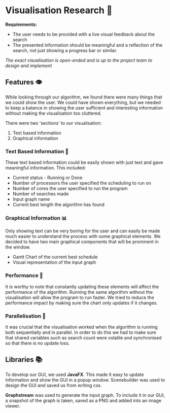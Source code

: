 # Visualisation Research  👀

**Requirements:**
- The user needs to be provided with a live visual feedback about the search
- The presented information should be meaningful and a reflection of the search, not just showing a progress bar or
  similar.
  
 _The exact visualisation is open-ended and is up to the project team to design and implement_
 
 ## Features 👁
 
 While looking through our algorithm, we found there were many things that we could
 show the user. We could have shown everything, but we needed to keep a balance in showing
 the user sufficient and interesting information without making the visualisation too cluttered.
 
 There were two 'sections' to our visualisation:
 1. Text based information
 2. Graphical information
 
 ### Text Based Information 📜
 These text based information could be easily shown with just text and gave meaningful information.
 This included:
 - Current status - Running or Done
 - Number of processors the user specified the scheduling to run on
 - Number of cores the user specified to run the program
 - Number of searches made
 - Input graph name
 - Current best length the algorithm has found
 
 ### Graphical Information 📊
 Only showing text can be very boring for the user and can easily be made much easier to understand
 the process with some graphical elements.
 We decided to have two main graphical components that will be prominent in the window.
 - Gantt Chart of the current best schedule
 - Visual representation of the input graph
 
 ### Performance 🚕
 It is worthy to note that constantly updating these elements will affect the performance of the algorithm.
 Running the same algorithm without the visualisation will allow the program to run faster. 
 We tried to reduce the performance impact by making sure the chart only updates if it changes. 
 
 ### Parallelisation 🔐
 It was crucial that the visualisation worked when the algorithm is running both sequentially and in parallel.
 In order to do this we had to make sure that shared variables such as search count were volatile and synchronised
 so that there is no update loss.
 
 ## Libraries 📚
 To develop our GUI, we used **JavaFX**. This made it easy to update information and show the GUI in a popup window.
 Scenebuilder was used to design the GUI and saved us from writing css.
 
 **Graphstream** was used to generate the input graph. To include it in our GUI, a snapshot of the graph is taken, 
 saved as a PNG and added into an image viewer.
 
 